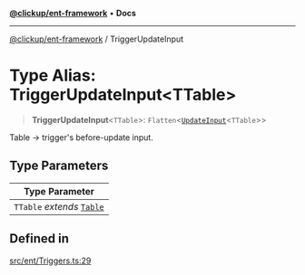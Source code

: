[**@clickup/ent-framework**](../README.md) • **Docs**

***

[@clickup/ent-framework](../globals.md) / TriggerUpdateInput

# Type Alias: TriggerUpdateInput\<TTable\>

> **TriggerUpdateInput**\<`TTable`\>: `Flatten`\<[`UpdateInput`](UpdateInput.md)\<`TTable`\>\>

Table -> trigger's before-update input.

## Type Parameters

| Type Parameter |
| ------ |
| `TTable` *extends* [`Table`](Table.md) |

## Defined in

[src/ent/Triggers.ts:29](https://github.com/clickup/ent-framework/blob/master/src/ent/Triggers.ts#L29)
